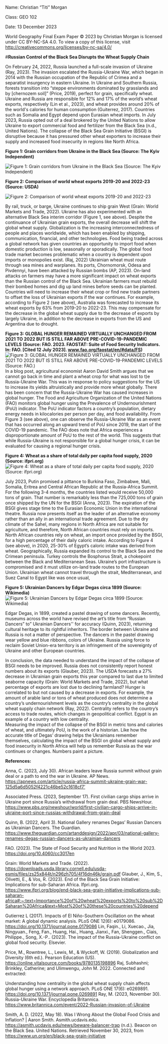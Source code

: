 Name: Christian “Titi” Morgan

Class: GEO 102

Date: 13 December 2023


World Geography Final Exam Paper © 2023 by Christian Morgan is licensed under CC BY-NC-SA 4.0. To view a copy of this license, visit http://creativecommons.org/licenses/by-nc-sa/4.0/

#**Russian Control of the Black Sea Disrupts the Wheat Supply Chain**

  On February 24, 2022, Russia launched a full-scale invasion of Ukraine (Ray, 2023). The invasion escalated the Russia-Ukraine War, which began in 2014 with the Russian occupation of the Republic of Crimea and a separatist insurgency in eastern Ukraine. In Ukraine and Southern Russia, forests transition into “steppe environments dominated by grasslands and by [chernozem soil]” (Price, 2019), perfect for grain, specifically wheat. Ukraine and Russia are responsible for 12% and 17% of the world’s wheat exports, respectively (Lin et al., 2023), and wheat provides around 20% of the world's calories for human consumption (Guiterrez, 2017). Countries such as Somalia and Egypt depend upon Eurasian wheat imports. In July 2023, Russia opted out of a deal brokered by the United Nations to allow Ukraine to export commercial food and fertilizer from the Black Sea (n.d., United Nations). The collapse of the Black Sea Grain Initiative (BSGI) is disruptive because it has pressured other wheat exporters to increase their supply and increased food insecurity in regions like North Africa.
 
 **Figure 1: Grain corridors from Ukraine in the Black Sea (Source: The Kyiv Independent)**
 
![Figure 1: Grain corridors from Ukraine in the Black Sea (Source: The Kyiv Independent) ](Corridor.jpg)

**Figure 2: Comparison of world wheat exports 2019-20 and 2022-23 (Source: USDA)**

![Figure 2: Comparison of world wheat exports 2019-20 and 2022-23](Australia.jpg)

  By rail, truck, or barge, Ukraine continues to ship grain West (Grain: World Markets and Trade, 2022). Ukraine has also experimented with an alternative Black Sea interim corridor (Figure 1, see above). Despite the continuance of Ukrainian grain exports, the overall decrease will shift the global wheat supply. Globalization is the increasing interconnectedness of people and places worldwide, which has been enabled by shipping, communication, financial, and other technologies. Food being traded across a global network has given countries an opportunity to import food when domestic production is low, seasonally or sporadically. The global food trade market becomes problematic when a country is dependent upon imports or monopolies exist. (Raj, 2022) Ukrainian wheat must route through sea mines and warplanes. Its ports, Chornomorsk, Odesa and Pivdennyi, have been attacked by Russian bombs (AP, 2023). On-land attacks on farmers may have a more significant impact on wheat exports than the Russian control of the Black Sea. Ukrainian farmers must rebuild their bombed homes and dig up land mines before seeds can be planted. Countries will need to increase their wheat crop or find new trade partners to offset the loss of Ukrainian exports if the war continues. For example, according to Figure 2 (see above), Australia was forecasted to increase its wheat exports by 63% from 2019-20 to 2022-23. This may compensate for the decrease in the global wheat supply due to the decrease of exports by largely Ukraine, in addition to the decrease in exports from the US and Argentina due to drought. 

**Figure 3:  GLOBAL HUNGER REMAINED VIRTUALLY UNCHANGED FROM 2021 TO 2022 BUT IS STILL FAR ABOVE PRE-COVID-19-PANDEMIC LEVELS (Source: FAO. 2023. FAOSTAT: Suite of Food Security Indicators. In: FAO. [Cited 12 July 2023]. www.fao.org/faostat/en/#data/FS)**
![Figure 3:  GLOBAL HUNGER REMAINED VIRTUALLY UNCHANGED FROM 2021 TO 2022 BUT IS STILL FAR ABOVE PRE-COVID-19-PANDEMIC LEVELS (Source: FAO.)](Global_hunger.jpg)
In a blog post, agricultural economist Aaron David Smith argues that we cannot go back in time and plant a wheat crop for what was lost to t)e Russia-Ukraine War. This was in response to policy suggestions for the US to increase its yields altruistically and provide more wheat globally. There has been concern that the Russia-Ukraine War has caused increases in global hunger. The Food and Agriculture Organization of the United Nations (FAO) monitors global hunger using the Prevalence of Undernourishment (PoU) indicator. The PoU indicator factors a country’s population, dietary energy needs in kilocalories per person per day, and food availability. From Figure 3 (see above), one can observe the Russia-Ukraine War as an event that has occurred along an upward trend of PoU since 2019, the start of the COVID-19 pandemic. The FAO does note that Africa experiences a disproportionate amount of PoU to the rest of the world. This suggests that while Russia-Ukraine is not responsible for a global hunger crisis, it can be evaluated for causing a regional hunger crisis. 

**Figure 4: Wheat as a share of total daily per capita food supply, 2020 (Source: ifpri.org)**
![Figure 4: Wheat as a share of total daily per capita food supply, 2020 (Source: ifpri.org)](Africa.jpg)

  July 2023, Putin promised a pittance to Burkina Faso, Zimbabwe, Mali, Somalia, Eritrea and Central African Republic at the Russia-Africa Summit. For the following 3-4 months, the countries listed would receive 50,000 tons of grain. That number is remarkably less than the 725,000 tons of grain once shipped by the UN for the BSGI (Anna, 2023). The expiration of the BSGI gives stage time to the Eurasian Economic Union in the international theatre. Russia now presents itself as the leader of an alternative economy rather than an ally in an international trade agreement. Due to the dry climate of the Sahel, many regions in North Africa are not suitable for agriculture, and therefore, North African countries must rely on imports. North African countries rely on wheat, an import once provided by the BSGI, for a high percentage of their daily caloric intake. According to Figure 4 (see above), in 2020, 25-30% of Egypt’s caloric intake was derived from wheat. Geographically, Russia expanded its control to the Black Sea and the Crimean peninsula. Turkey controls the Bosphorus Strait, a chokepoint between the Black and Mediterranean Seas. Ukraine’s port infrastructure is compromised and it must utilize on-land trade routes to the European Union. Ukrainian wheat cannot travel through the strait, Mediterranean, and Suez Canal to Egypt like was once usual,

**Figure 5: Ukrainian Dancers by Edgar Degas circa 1899 (Source: Wikimedia)**
![Figure 5: Ukrainian Dancers by Edgar Degas circa 1899 (Source: Wikimedia)](Dancers.jpg)

  Edgar Degas, in 1899, created a pastel drawing of some dancers. Recently, museums across the world have revised the art’s title from “Russian Dancers” to” Ukrainian Dancers'' for accuracy (Quinn, 2023), returning cultural heritage to its rightful inheritors. The border between Ukraine and Russia is not a matter of perspective. The dancers in the pastel drawing wear yellow and blue ribbons, colors of Ukraine. Russia using force to reclaim Soviet Union-era territory is an infringement of the sovereignty of Ukraine and other European countries. 

  In conclusion, the data needed to understand the impact of the collapse of BSGI needs to be improved. Russia does not consistently report honest numbers about its exports (Glauber, 2023). The USDA forecasts a 27% decrease in Ukrainian grain exports this year compared to last due to limited seaborne capacity (Grain: World Markets and Trade, 2022), but what percentage of exports are lost due to declining farmland? Hunger is correlated to but not caused by a decrease in exports. For example, the amount of arable land or tons of wheat produced does not determine a country’s undernourishment levels as the country’s centrality in the global wheat supply chain network (Ray, 2022). Centrality refers to the country’s access to trade routes, which changes in geopolitical conflict. Egypt is an example of a country with low centrality.  
Measuring the impact of the collapse of the BSGI in metric tons and calories of wheat, and ultimately PoU, is the work of a historian. Like how the accurate title of Degas’ drawing helps the Ukrainians remember themselves, calculating the impact of the BSGI on global wheat supply and food insecurity in North Africa will help us remember Russia as the war continues or changes. Numbers paint a picture.


**References:**

Anna, C. (2023, July 30). African leaders leave Russia summit without grain deal or a path to end the war in Ukraine. AP News. https://apnews.com/article/russia-africa-summit-ukraine-grain-war-125d5a6d5052f4221c46be52c1618cf7’

Associated Press. (2023, September 17). First civilian cargo ships arrive in Ukraine port since Russia’s withdrawal from grain deal. PBS NewsHour. https://www.pbs.org/newshour/world/first-civilian-cargo-ships-arrive-in-ukraine-port-since-russias-withdrawal-from-grain-deal

Quinn, B. (2022, April 3). National Gallery renames Degas’ Russian Dancers as Ukrainian Dancers. The Guardian. https://www.theguardian.com/artanddesign/2022/apr/03/national-gallery-renames-degas-russian-dancers-as-ukrainian-dancers

FAO. (2023). The State of Food Security and Nutrition in the World 2023. https://doi.org/10.4060/cc3017en

Grain: World Markets and Trade. (2022). https://downloads.usda.library.cornell.edu/usda-esmis/files/zs25x844t/n296zh705/4f16dn46k/grain.pdf
Glauber, J., Kim, S., Olivetti, E., & Vos, R. (2023). End of the Black Sea Grain Initiative: Implications for sub-Saharan Africa. Ifpri.org. https://www.ifpri.org/blog/end-black-sea-grain-initiative-implications-sub-saharan-africa#:~:text=Importance%20of%20wheat%20exports%20to%20sub%2DSaharan%20Africa&text=Most%20of%20these%20countries%20depend

Gutierrez L (2017). Impacts of El Niño-Southern Oscillation on the wheat market: A global dynamic analysis. PLoS ONE 12(6): e0179086. https://doi.org/10.1371/journal.pone.0179086
Lin, Faqin., Li, Xuecao., Jia, Ningyuan., Feng, Fan., Huang, Hai., Huang, Jianxi., Fan, Shenggen., Ciais, Philippe., Song, X.-P.. (2023). The impact of the Russia-Ukraine conflict on global food security. Elsevier.

Price, M., Rowntree, L., Lewis, M., & Wyckoff, W. (2019). Globalization and Diversity (6th ed.). Pearson Education (US). https://online.vitalsource.com/books/9780135198896
Raj, Subhashni; Brinkley, Catherine; and Ulimwengu, John M. 2022. Connected and extracted: 

Understanding how centrality in the global wheat supply chain affects global hunger using a network approach. PLoS ONE 17(6): e0269891. https://doi.org/10.1371/journal.pone.0269891
Ray, M. (2023, November 30). Russia-Ukraine War. Encyclopedia Britannica. https://www.britannica.com/event/2022-Russian-invasion-of-Ukraine

Smith, A. D. (2022, May 18). Was I Wrong About the Global Food Crisis and Inflation? | Aaron Smith. Asmith.ucdavis.edu. https://asmith.ucdavis.edu/news/beware-balancer-trap
‌(n.d.). Beacon on the Black Sea. United Nations. Retrieved November 30, 2023, from https://www.un.org/en/black-sea-grain-initiative

